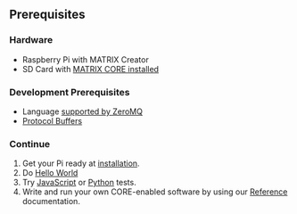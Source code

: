 ## Prerequisites

### Hardware
* Raspberry Pi with MATRIX Creator
* SD Card with [MATRIX CORE installed](installation.md)

### Development Prerequisites

* Language [supported by ZeroMQ](http://zeromq.org/bindings:_start)
* [Protocol Buffers](https://developers.google.com/protocol-buffers/)

### Continue
1. Get your Pi ready at [installation](./installation.md).
1. Do [Hello World](./hello-world.md)
1. Try [JavaScript](../examples/jstests.md) or [Python](../examples/pytests.md) tests.
1. Write and run your own CORE-enabled software by using our [Reference](./reference.md) documentation.